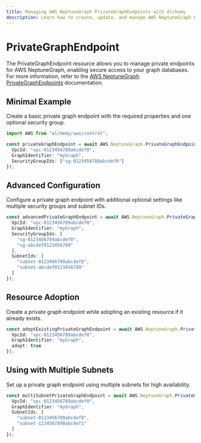 ```yaml
---
title: Managing AWS NeptuneGraph PrivateGraphEndpoints with Alchemy
description: Learn how to create, update, and manage AWS NeptuneGraph PrivateGraphEndpoints using Alchemy Cloud Control.
---
```


# PrivateGraphEndpoint

The PrivateGraphEndpoint resource allows you to manage private endpoints for AWS NeptuneGraph, enabling secure access to your graph databases. For more information, refer to the [AWS NeptuneGraph PrivateGraphEndpoints](https://docs.aws.amazon.com/neptunegraph/latest/userguide/) documentation.

## Minimal Example

Create a basic private graph endpoint with the required properties and one optional security group.

```ts
import AWS from "alchemy/aws/control";

const privateGraphEndpoint = await AWS.NeptuneGraph.PrivateGraphEndpoint("myPrivateGraphEndpoint", {
  VpcId: "vpc-0123456789abcdef0",
  GraphIdentifier: "myGraph",
  SecurityGroupIds: ["sg-0123456789abcdef0"]
});
```

## Advanced Configuration

Configure a private graph endpoint with additional optional settings like multiple security groups and subnet IDs.

```ts
const advancedPrivateGraphEndpoint = await AWS.NeptuneGraph.PrivateGraphEndpoint("advancedPrivateGraphEndpoint", {
  VpcId: "vpc-0123456789abcdef0",
  GraphIdentifier: "myGraph",
  SecurityGroupIds: [
    "sg-0123456789abcdef0",
    "sg-abcdef0123456789"
  ],
  SubnetIds: [
    "subnet-0123456789abcdef0",
    "subnet-abcdef0123456789"
  ]
});
```

## Resource Adoption

Create a private graph endpoint while adopting an existing resource if it already exists.

```ts
const adoptExistingPrivateGraphEndpoint = await AWS.NeptuneGraph.PrivateGraphEndpoint("adoptPrivateGraphEndpoint", {
  VpcId: "vpc-0123456789abcdef0",
  GraphIdentifier: "myGraph",
  adopt: true
});
```

## Using with Multiple Subnets

Set up a private graph endpoint using multiple subnets for high availability.

```ts
const multiSubnetPrivateGraphEndpoint = await AWS.NeptuneGraph.PrivateGraphEndpoint("multiSubnetPrivateGraphEndpoint", {
  VpcId: "vpc-0123456789abcdef0",
  GraphIdentifier: "myGraph",
  SubnetIds: [
    "subnet-0123456789abcdef0",
    "subnet-1234567890abcdef1"
  ]
});
```